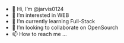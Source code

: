 - 👋 Hi, I’m @jarvis0124
- 👀 I’m interested in  WEB 
- 🌱 I’m currently learning Full-Stack
- 💞️ I’m looking to collaborate on OpenSourch
- 📫 How to reach me ...

<!---
jarvis0124/jarvis0124 is a ✨ special ✨ repository because its `README.md` (this file) appears on your GitHub profile.
You can click the Preview link to take a look at your changes.
--->

